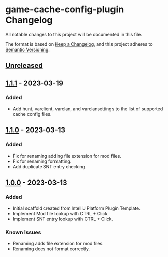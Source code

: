 <!-- Keep a Changelog guide -> https://keepachangelog.com -->

# game-cache-config-plugin Changelog

All notable changes to this project will be documented in this file.

The format is based on [Keep a Changelog](https://keepachangelog.com/en/1.0.0/),
and this project adheres to [Semantic Versioning](https://semver.org/spec/v2.0.0.html).

## [Unreleased]

## [1.1.1] - 2023-03-19

### Added

- Add hunt, varclient, varclan, and varclansettings to the list of supported cache config files.

## [1.1.0] - 2023-03-13

### Added

- Fix for renaming adding file extension for mod files. 
- Fix for renaming formatting. 
- Add duplicate SNT entry checking.

## [1.0.0] - 2023-03-13

### Added

- Initial scaffold created from IntelliJ Platform Plugin Template. 
- Implement Mod file lookup with CTRL + Click. 
- Implement SNT entry lookup with CTRL + Click.

### Known Issues

- Renaming adds file extension for mod files. 
- Renaming does not format correctly.

[unreleased]: https://github.com/shantyps/game-cache-config-plugin/compare/v1.1.1...HEAD
[1.1.1]: https://github.com/shantyps/game-cache-config-plugin/compare/v1.1.0...v1.1.1
[1.1.0]: https://github.com/shantyps/game-cache-config-plugin/compare/v1.0.0...v1.1.0
[1.0.0]: https://github.com/shantyps/game-cache-config-plugin/releases/tag/v1.0.0